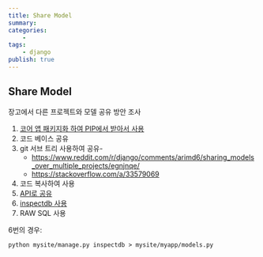 ```yaml
---
title: Share Model
summary: 
categories:
    - 
tags:
    - django
publish: true
---
```

## Share Model

장고에서 다른 프로젝트와 모델 공유 방안 조사

1. [코어 앱 패키지화 하여 PIP에서 받아서 사용](https://www.reddit.com/r/django/comments/4gmjxe/django_best_way_to_use_models_between_multiple/)
2. 코드 베이스 공유
3. git 서브 트리 사용하여 공유-
   - <https://www.reddit.com/r/django/comments/arimd6/sharing_models_over_multiple_projects/egnjnqe/>
   - <https://stackoverflow.com/a/33579069>
4. 코드 복사하여 사용
5. [API로 공유](https://www.reddit.com/r/django/comments/5onnf1/how_to_share_datamodels_between_django_projects/)
6. [inspectdb 사용](https://docs.djangoproject.com/en/3.0/howto/legacy-databases/)
7. RAW SQL 사용

6번의 경우:

```shell
python mysite/manage.py inspectdb > mysite/myapp/models.py
```
